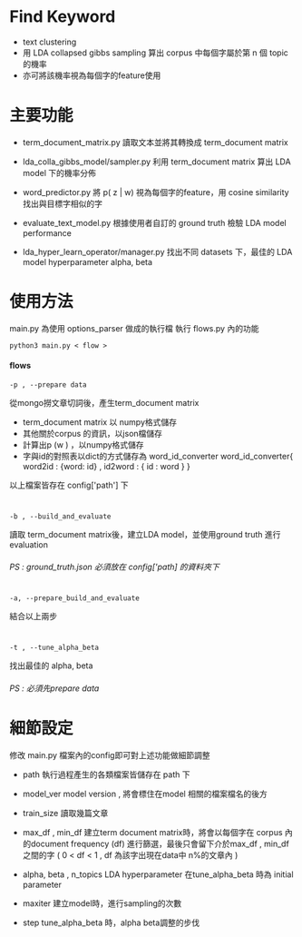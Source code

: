 # Find Keyword

  - text clustering 
  - 用 LDA collapsed gibbs sampling 算出 corpus 中每個字屬於第 n 個 topic 的機率
  - 亦可將該機率視為每個字的feature使用

# 主要功能
 - term_document_matrix.py
  讀取文本並將其轉換成 term_document matrix 
 
 - lda_colla_gibbs_model/sampler.py
 利用 term_document matrix 算出 LDA model 下的機率分佈 

 - word_predictor.py
 將 p( z | w) 視為每個字的feature，用 cosine similarity 找出與目標字相似的字

 - evaluate_text_model.py
 根據使用者自訂的 ground truth 檢驗 LDA model performance 

- lda_hyper_learn_operator/manager.py
 找出不同 datasets 下，最佳的 LDA model hyperparameter alpha, beta 


# 使用方法

main.py 為使用 options_parser 做成的執行檔
執行 flows.py 內的功能

    python3 main.py < flow >

#### flows

    -p , --prepare data 
從mongo撈文章切詞後，產生term_document matrix
 -  term_document matrix 以 numpy格式儲存
 - 其他關於corpus 的資訊，以json檔儲存 
 - 計算出p  (w ) ，以numpy格式儲存 
 - 字與id的對照表以dict的方式儲存為 word_id_converter
   word_id_converter{ word2id : {word: id} , id2word : { id : word } }

以上檔案皆存在 config['path'] 下
#
    -b , --build_and_evaluate
讀取 term_document matrix後，建立LDA model，並使用ground truth 進行 evaluation
###### PS : ground_truth.json 必須放在 config['path] 的資料夾下
#
#
#
    -a, --prepare_build_and_evaluate
   結合以上兩步
#
    -t , --tune_alpha_beta
 找出最佳的 alpha, beta
###### PS : 必須先prepare data
#
#

# 細節設定  
修改 main.py 檔案內的config即可對上述功能做細節調整
 - path 
   執行過程產生的各類檔案皆儲存在 path 下

- model_ver
  model version , 將會標住在model 相關的檔案檔名的後方

- train_size
 讀取幾篇文章

- max_df , min_df
    建立term document matrix時，將會以每個字在 corpus 內的document frequency (df)
    進行篩選，最後只會留下介於max_df , min_df之間的字
    ( 0 < df < 1 ,  df 為該字出現在data中 n%的文章內 )
- alpha, beta , n_topics 
    LDA hyperparameter
    在tune_alpha_beta 時為 initial parameter

- maxiter
    建立model時，進行sampling的次數

- step 
    tune_alpha_beta 時，alpha beta調整的步伐
